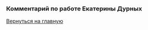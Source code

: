 ### Комментарий по работе Екатерины Дурных








[Вернуться на главную ](Reviews_for_TW.md "Возврат на главную страницу") 
